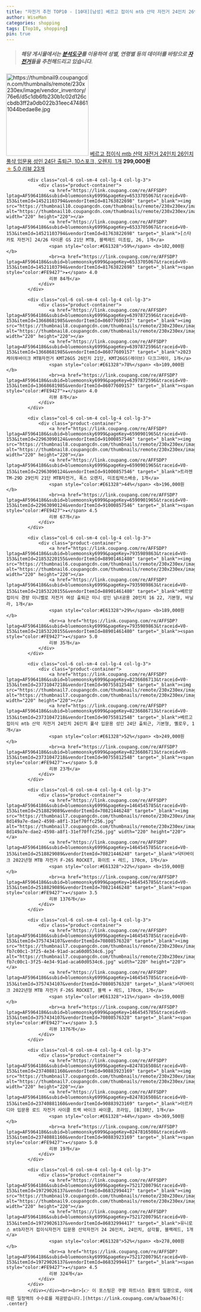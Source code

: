 ```yaml
---
title: "자전거 추천 TOP10 - [10대][남성] 베르고 접이식 mtb 산악 자전거 24인치 26인치 풀샥 입문용 성인 24단 출퇴근, 10스포크, 오렌지, 1개"
author: WiseMan
categories: shopping
tags: [Top10, shopping]
pin: true
---
```


> ##### 해당 게시물에서는 [**분석도구**](https://itemscout.io/)를 이용하여 **성별**, **연령별** 등의 데이터를 바탕으로 [**자전거**](https://link.coupang.com/a/baae76)들을 추천해드리고 있습니다.
<div class="container"><div class="row">
            <div class="col-6 col-sm-4 col-lg-4 col-lg-3">
                <div class="product-container">
                    <a href="https://link.coupang.com/re/AFFSDP?lptag=AF5964186&subid=bluemoonsky6999&pageKey=8236686713&traceid=V0-153&itemId=23731047196&vendorItemId=90755812363" target="_blank"><img src="https://thumbnail9.coupangcdn.com/thumbnails/remote/230x230ex/image/vendor_inventory/76e6/d5c1db6fb230b1c02d126ccbdb3ff2a0db022b31eec4748611044bedae8e.jpg" alt="https://thumbnail9.coupangcdn.com/thumbnails/remote/230x230ex/image/vendor_inventory/76e6/d5c1db6fb230b1c02d126ccbdb3ff2a0db022b31eec4748611044bedae8e.jpg" width="220" height="220"></a>
                    <a href="https://link.coupang.com/re/AFFSDP?lptag=AF5964186&subid=bluemoonsky6999&pageKey=8236686713&traceid=V0-153&itemId=23731047196&vendorItemId=90755812363" target="_blank">베르고 접이식 mtb 산악 자전거 24인치 26인치 풀샥 입문용 성인 24단 출퇴근, 10스포크, 오렌지, 1개</a>
                    <span style="color:#E61328"></span> <b>299,000원</b>
                    <br><a href="https://link.coupang.com/re/AFFSDP?lptag=AF5964186&subid=bluemoonsky6999&pageKey=8236686713&traceid=V0-153&itemId=23731047196&vendorItemId=90755812363" target="_blank"><span style="color:#FE9427">★</span> 5.0
                    리뷰 23개</a>
                </div>
            </div>
            
            <div class="col-6 col-sm-4 col-lg-4 col-lg-3">
                <div class="product-container">
                    <a href="https://link.coupang.com/re/AFFSDP?lptag=AF5964186&subid=bluemoonsky6999&pageKey=6533705067&traceid=V0-153&itemId=14521103794&vendorItemId=81763822698" target="_blank"><img src="https://thumbnail10.coupangcdn.com/thumbnails/remote/230x230ex/image/vendor_inventory/543b/1cfb8aea08aa6d0a515a6f9cb4f4b3f01d8215df022b0793c090c484d1ce.jpeg" alt="https://thumbnail10.coupangcdn.com/thumbnails/remote/230x230ex/image/vendor_inventory/543b/1cfb8aea08aa6d0a515a6f9cb4f4b3f01d8215df022b0793c090c484d1ce.jpeg" width="220" height="220"></a>
                    <a href="https://link.coupang.com/re/AFFSDP?lptag=AF5964186&subid=bluemoonsky6999&pageKey=6533705067&traceid=V0-153&itemId=14521103794&vendorItemId=81763822698" target="_blank">[스타카토 자전거] 24/26 타이론 GS 21단 MTB, 블랙레드 미조립, 26, 1개</a>
                    <span style="color:#E61328">59%</span> <b>102,000원</b>
                    <br><a href="https://link.coupang.com/re/AFFSDP?lptag=AF5964186&subid=bluemoonsky6999&pageKey=6533705067&traceid=V0-153&itemId=14521103794&vendorItemId=81763822698" target="_blank"><span style="color:#FE9427">★</span> 4.0
                    리뷰 84개</a>
                </div>
            </div>
            
            <div class="col-6 col-sm-4 col-lg-4 col-lg-3">
                <div class="product-container">
                    <a href="https://link.coupang.com/re/AFFSDP?lptag=AF5964186&subid=bluemoonsky6999&pageKey=6397872596&traceid=V0-153&itemId=13668681985&vendorItemId=86077609157" target="_blank"><img src="https://thumbnail8.coupangcdn.com/thumbnails/remote/230x230ex/image/vendor_inventory/ef01/93ec8b796c19c8cfefd6ee9d1c1e45f25df498ac718a1ee4046518b3c021.jpg" alt="https://thumbnail8.coupangcdn.com/thumbnails/remote/230x230ex/image/vendor_inventory/ef01/93ec8b796c19c8cfefd6ee9d1c1e45f25df498ac718a1ee4046518b3c021.jpg" width="220" height="220"></a>
                    <a href="https://link.coupang.com/re/AFFSDP?lptag=AF5964186&subid=bluemoonsky6999&pageKey=6397872596&traceid=V0-153&itemId=13668681985&vendorItemId=86077609157" target="_blank">2023 케이투바이크 MTB자전거 KMT26GS 26인치 21단, KMT26GS(레이브) 다크그레이, 1개</a>
                    <span style="color:#E61328">78%</span> <b>109,000원</b>
                    <br><a href="https://link.coupang.com/re/AFFSDP?lptag=AF5964186&subid=bluemoonsky6999&pageKey=6397872596&traceid=V0-153&itemId=13668681985&vendorItemId=86077609157" target="_blank"><span style="color:#FE9427">★</span> 4.0
                    리뷰 8개</a>
                </div>
            </div>
            
            <div class="col-6 col-sm-4 col-lg-4 col-lg-3">
                <div class="product-container">
                    <a href="https://link.coupang.com/re/AFFSDP?lptag=AF5964186&subid=bluemoonsky6999&pageKey=6590901965&traceid=V0-153&itemId=22963090124&vendorItemId=91000857546" target="_blank"><img src="https://thumbnail8.coupangcdn.com/thumbnails/remote/230x230ex/image/vendor_inventory/0572/16192af7395e79761159672b6900884142b7ef088655ee1136e33ee2388f.jpg" alt="https://thumbnail8.coupangcdn.com/thumbnails/remote/230x230ex/image/vendor_inventory/0572/16192af7395e79761159672b6900884142b7ef088655ee1136e33ee2388f.jpg" width="220" height="220"></a>
                    <a href="https://link.coupang.com/re/AFFSDP?lptag=AF5964186&subid=bluemoonsky6999&pageKey=6590901965&traceid=V0-153&itemId=22963090124&vendorItemId=91000857546" target="_blank">트라젠 TM-29D 29인치 21단 MTB자전거, 폭스 오렌지, 미조립박스배송, 1개</a>
                    <span style="color:#E61328">44%</span> <b>196,000원</b>
                    <br><a href="https://link.coupang.com/re/AFFSDP?lptag=AF5964186&subid=bluemoonsky6999&pageKey=6590901965&traceid=V0-153&itemId=22963090124&vendorItemId=91000857546" target="_blank"><span style="color:#FE9427">★</span> 4.5
                    리뷰 67개</a>
                </div>
            </div>
            
            <div class="col-6 col-sm-4 col-lg-4 col-lg-3">
                <div class="product-container">
                    <a href="https://link.coupang.com/re/AFFSDP?lptag=AF5964186&subid=bluemoonsky6999&pageKey=7935989863&traceid=V0-153&itemId=21853220155&vendorItemId=88901461480" target="_blank"><img src="https://thumbnail6.coupangcdn.com/thumbnails/remote/230x230ex/image/vendor_inventory/e05e/7a270a847006a98c5bad8f8d60306382249b10d1b05d9c4d6af1d951c590.jpg" alt="https://thumbnail6.coupangcdn.com/thumbnails/remote/230x230ex/image/vendor_inventory/e05e/7a270a847006a98c5bad8f8d60306382249b10d1b05d9c4d6af1d951c590.jpg" width="220" height="220"></a>
                    <a href="https://link.coupang.com/re/AFFSDP?lptag=AF5964186&subid=bluemoonsky6999&pageKey=7935989863&traceid=V0-153&itemId=21853220155&vendorItemId=88901461480" target="_blank">베르앙 접이식 경량 미니벨로 자전거 여성 출퇴근 미니 성인 남녀공용 20인치 16 22, 기본형, 바닐라, 1개</a>
                    <span style="color:#E61328">29%</span> <b>189,000원</b>
                    <br><a href="https://link.coupang.com/re/AFFSDP?lptag=AF5964186&subid=bluemoonsky6999&pageKey=7935989863&traceid=V0-153&itemId=21853220155&vendorItemId=88901461480" target="_blank"><span style="color:#FE9427">★</span> 5.0
                    리뷰 35개</a>
                </div>
            </div>
            
            <div class="col-6 col-sm-4 col-lg-4 col-lg-3">
                <div class="product-container">
                    <a href="https://link.coupang.com/re/AFFSDP?lptag=AF5964186&subid=bluemoonsky6999&pageKey=8236686713&traceid=V0-153&itemId=23731047218&vendorItemId=90755812548" target="_blank"><img src="https://thumbnail7.coupangcdn.com/thumbnails/remote/230x230ex/image/vendor_inventory/8d27/a0baa6771b546c13343a2a412c66b0ab63d4028339657e07d8a037744492.jpg" alt="https://thumbnail7.coupangcdn.com/thumbnails/remote/230x230ex/image/vendor_inventory/8d27/a0baa6771b546c13343a2a412c66b0ab63d4028339657e07d8a037744492.jpg" width="220" height="220"></a>
                    <a href="https://link.coupang.com/re/AFFSDP?lptag=AF5964186&subid=bluemoonsky6999&pageKey=8236686713&traceid=V0-153&itemId=23731047218&vendorItemId=90755812548" target="_blank">베르고 접이식 mtb 산악 자전거 24인치 26인치 풀샥 입문용 성인 24단 출퇴근, 기본형, 옐로우, 1개</a>
                    <span style="color:#E61328">52%</span> <b>249,000원</b>
                    <br><a href="https://link.coupang.com/re/AFFSDP?lptag=AF5964186&subid=bluemoonsky6999&pageKey=8236686713&traceid=V0-153&itemId=23731047218&vendorItemId=90755812548" target="_blank"><span style="color:#FE9427">★</span> 5.0
                    리뷰 23개</a>
                </div>
            </div>
            
            <div class="col-6 col-sm-4 col-lg-4 col-lg-3">
                <div class="product-container">
                    <a href="https://link.coupang.com/re/AFFSDP?lptag=AF5964186&subid=bluemoonsky6999&pageKey=1464545785&traceid=V0-153&itemId=2518829089&vendorItemId=70821446248" target="_blank"><img src="https://thumbnail7.coupangcdn.com/thumbnails/remote/230x230ex/image/retail/images/5571102395533257-8d149a7e-dae2-4598-a8f1-31ef70ffc256.jpg" alt="https://thumbnail7.coupangcdn.com/thumbnails/remote/230x230ex/image/retail/images/5571102395533257-8d149a7e-dae2-4598-a8f1-31ef70ffc256.jpg" width="220" height="220"></a>
                    <a href="https://link.coupang.com/re/AFFSDP?lptag=AF5964186&subid=bluemoonsky6999&pageKey=1464545785&traceid=V0-153&itemId=2518829089&vendorItemId=70821446248" target="_blank">닥터바이크 2022년형 MTB 자전거 F-26S ROCKET, 화이트 + 레드, 170cm, 1개</a>
                    <span style="color:#E61328">22%</span> <b>159,000원</b>
                    <br><a href="https://link.coupang.com/re/AFFSDP?lptag=AF5964186&subid=bluemoonsky6999&pageKey=1464545785&traceid=V0-153&itemId=2518829089&vendorItemId=70821446248" target="_blank"><span style="color:#FE9427">★</span> 3.5
                    리뷰 1376개</a>
                </div>
            </div>
            
            <div class="col-6 col-sm-4 col-lg-4 col-lg-3">
                <div class="product-container">
                    <a href="https://link.coupang.com/re/AFFSDP?lptag=AF5964186&subid=bluemoonsky6999&pageKey=1464545785&traceid=V0-153&itemId=3757434107&vendorItemId=70808576328" target="_blank"><img src="https://thumbnail7.coupangcdn.com/thumbnails/remote/230x230ex/image/retail/images/3743299978869545-fb7c00c1-3f25-4e34-91ad-aca60d0534c6.jpg" alt="https://thumbnail7.coupangcdn.com/thumbnails/remote/230x230ex/image/retail/images/3743299978869545-fb7c00c1-3f25-4e34-91ad-aca60d0534c6.jpg" width="220" height="220"></a>
                    <a href="https://link.coupang.com/re/AFFSDP?lptag=AF5964186&subid=bluemoonsky6999&pageKey=1464545785&traceid=V0-153&itemId=3757434107&vendorItemId=70808576328" target="_blank">닥터바이크 2022년형 MTB 자전거 F-26S ROCKET, 블랙 + 레드, 170cm, 1개</a>
                    <span style="color:#E61328">11%</span> <b>159,000원</b>
                    <br><a href="https://link.coupang.com/re/AFFSDP?lptag=AF5964186&subid=bluemoonsky6999&pageKey=1464545785&traceid=V0-153&itemId=3757434107&vendorItemId=70808576328" target="_blank"><span style="color:#FE9427">★</span> 3.5
                    리뷰 1376개</a>
                </div>
            </div>
            
            <div class="col-6 col-sm-4 col-lg-4 col-lg-3">
                <div class="product-container">
                    <a href="https://link.coupang.com/re/AFFSDP?lptag=AF5964186&subid=bluemoonsky6999&pageKey=8247816508&traceid=V0-153&itemId=23740881160&vendorItemId=90883923169" target="_blank"><img src="https://thumbnail7.coupangcdn.com/thumbnails/remote/230x230ex/image/vendor_inventory/c270/7d4d780277cdeab3fce3c034b8da4a7abefe1515cf05dbc346b5ff1c6c14.png" alt="https://thumbnail7.coupangcdn.com/thumbnails/remote/230x230ex/image/vendor_inventory/c270/7d4d780277cdeab3fce3c034b8da4a7abefe1515cf05dbc346b5ff1c6c14.png" width="220" height="220"></a>
                    <a href="https://link.coupang.com/re/AFFSDP?lptag=AF5964186&subid=bluemoonsky6999&pageKey=8247816508&traceid=V0-153&itemId=23740881160&vendorItemId=90883923169" target="_blank">아르카디아 입문용 로드 자전거 사이클 트랙 바이크 싸이클, 프라임, [B]30단, 1개</a>
                    <span style="color:#E61328">44%</span> <b>369,500원</b>
                    <br><a href="https://link.coupang.com/re/AFFSDP?lptag=AF5964186&subid=bluemoonsky6999&pageKey=8247816508&traceid=V0-153&itemId=23740881160&vendorItemId=90883923169" target="_blank"><span style="color:#FE9427">★</span> 5.0
                    리뷰 19개</a>
                </div>
            </div>
            
            <div class="col-6 col-sm-4 col-lg-4 col-lg-3">
                <div class="product-container">
                    <a href="https://link.coupang.com/re/AFFSDP?lptag=AF5964186&subid=bluemoonsky6999&pageKey=7521720079&traceid=V0-153&itemId=19729026137&vendorItemId=86832994417" target="_blank"><img src="https://thumbnail9.coupangcdn.com/thumbnails/remote/230x230ex/image/vendor_inventory/fd37/d8cebbc54ee5b695cffe6fe0bdcec9536c2e11a9b893ed1328dcea00fc82.jpg" alt="https://thumbnail9.coupangcdn.com/thumbnails/remote/230x230ex/image/vendor_inventory/fd37/d8cebbc54ee5b695cffe6fe0bdcec9536c2e11a9b893ed1328dcea00fc82.jpg" width="220" height="220"></a>
                    <a href="https://link.coupang.com/re/AFFSDP?lptag=AF5964186&subid=bluemoonsky6999&pageKey=7521720079&traceid=V0-153&itemId=19729026137&vendorItemId=86832994417" target="_blank">유니로스 mtb자전거 접이식자전거 입문용 산악자전거 24 26인치, 24인치, 삼각휠, 블랙레드, 1개</a>
                    <span style="color:#E61328">52%</span> <b>278,000원</b>
                    <br><a href="https://link.coupang.com/re/AFFSDP?lptag=AF5964186&subid=bluemoonsky6999&pageKey=7521720079&traceid=V0-153&itemId=19729026137&vendorItemId=86832994417" target="_blank"><span style="color:#FE9427">★</span> 4.5
                    리뷰 324개</a>
                </div>
            </div>
            </div></div><br><br>[👉 이 포스팅은 쿠팡 파트너스 활동의 일환으로, 이에 따른 일정액의 수수료를 제공받습니다.](https://link.coupang.com/a/baae76){: .center}